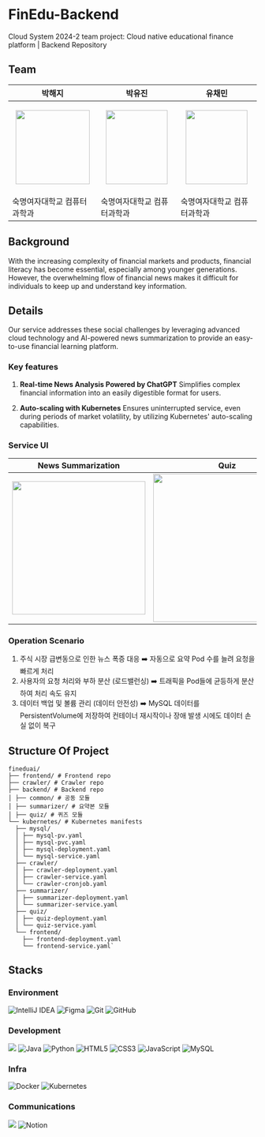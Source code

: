 # FinEdu-Backend
Cloud System 2024-2 team project: Cloud native educational finance platform | Backend Repository

## Team
| 박해지 | 박유진 | 유채민 |
| --- | --- | --- |
| <p align="center"><img src="https://i.postimg.cc/NFWsq98V/image.jpg" width="150" height="150"/></p>| <p align="center"><img src="https://i.postimg.cc/HkSMcHmL/img-character01.png" width="125" height="150"/></p> | <p align="center"><img src="https://i.postimg.cc/HkSMcHmL/img-character01.png" width="125" height="150"/></p> |
| 숙명여자대학교 컴퓨터과학과 | 숙명여자대학교 컴퓨터과학과 | 숙명여자대학교 컴퓨터과학과 |

## Background
With the increasing complexity of financial markets and products, financial literacy has become essential, especially among younger generations. However, the overwhelming flow of financial news makes it difficult for individuals to keep up and understand key information.

## Details
Our service addresses these social challenges by leveraging advanced cloud technology and AI-powered news summarization to provide an easy-to-use financial learning platform. 

### Key features
1. **Real-time News Analysis Powered by ChatGPT**
   Simplifies complex financial information into an easily digestible format for users.

3. **Auto-scaling with Kubernetes**
   Ensures uninterrupted service, even during periods of market volatility, by utilizing Kubernetes' auto-scaling capabilities.

### Service UI
| News Summarization | Quiz | 
| --- | --- | 
| <img src="https://i.postimg.cc/sxxJ7py8/2025-03-22-5-28-10.png" width="270"/> | <img src="https://i.postimg.cc/P5yz33xc/Kakao-Talk-Photo-2025-03-22-17-30-59.png" width="300"/> | 


### Operation Scenario
1. 주식 시장 급변동으로 인한 뉴스 폭증 대응 ➡️ 자동으로 요약 Pod 수를 늘려 요청을 빠르게 처리
2. 사용자의 요청 처리와 부하 분산 (로드밸런싱) ➡️ 트래픽을 Pod들에 균등하게 분산하여 처리 속도 유지
3. 데이터 백업 및 볼륨 관리 (데이터 안전성) ➡️ MySQL 데이터를 PersistentVolume에 저장하여 컨테이너 재시작이나 장애 발생 시에도 데이터 손실 없이 복구

## Structure Of Project
```
fineduai/ 
├── frontend/ # Frontend repo 
├── crawler/ # Crawler repo 
├── backend/ # Backend repo 
│ ├── common/ # 공동 모듈
│ ├── summarizer/ # 요약본 모듈
│ ├── quiz/ # 퀴즈 모듈
└── kubernetes/ # Kubernetes manifests 
  ├── mysql/ 
  │ ├── mysql-pv.yaml 
  │ ├── mysql-pvc.yaml 
  │ ├── mysql-deployment.yaml 
  │ └── mysql-service.yaml 
  ├── crawler/ 
  │ ├── crawler-deployment.yaml 
  │ ├── crawler-service.yaml 
  │ └── crawler-cronjob.yaml 
  ├── summarizer/ 
  │ ├── summarizer-deployment.yaml 
  │ └── summarizer-service.yaml 
  ├── quiz/ 
  │ ├── quiz-deployment.yaml 
  │ └── quiz-service.yaml 
  └── frontend/ 
    ├── frontend-deployment.yaml 
    └── frontend-service.yaml`
```

## Stacks
### Environment
![IntelliJ IDEA](https://img.shields.io/badge/IntelliJIDEA-000000.svg?style=for-the-badge&logo=intellij-idea&logoColor=white)
![Figma](https://img.shields.io/badge/figma-%23F24E1E.svg?style=for-the-badge&logo=figma&logoColor=white)
![Git](https://img.shields.io/badge/git-%23F05033.svg?style=for-the-badge&logo=git&logoColor=white)
![GitHub](https://img.shields.io/badge/github-%23121011.svg?style=for-the-badge&logo=github&logoColor=white)

### Development
<img src=https://camo.githubusercontent.com/c5c6f5ba41163a05ef0c9aa47053749f7b2da2edaa4df9002af8345adcf8a9f0/68747470733a2f2f696d672e736869656c64732e696f2f62616467652f737072696e67626f6f742d3644423333463f7374796c653d666f722d7468652d6261646765266c6f676f3d737072696e67626f6f74266c6f676f436f6c6f723d7768697465> ![Java](https://img.shields.io/badge/java-%23ED8B00.svg?style=for-the-badge&logo=openjdk&logoColor=white)
![Python](https://img.shields.io/badge/python-3670A0?style=for-the-badge&logo=python&logoColor=ffdd54)
![HTML5](https://img.shields.io/badge/html5-%23E34F26.svg?style=for-the-badge&logo=html5&logoColor=white)
![CSS3](https://img.shields.io/badge/css3-%231572B6.svg?style=for-the-badge&logo=css3&logoColor=white)
![JavaScript](https://img.shields.io/badge/javascript-%23323330.svg?style=for-the-badge&logo=javascript&logoColor=%23F7DF1E)
![MySQL](https://img.shields.io/badge/mysql-4479A1.svg?style=for-the-badge&logo=mysql&logoColor=white)

### Infra
![Docker](https://img.shields.io/badge/docker-%230db7ed.svg?style=for-the-badge&logo=docker&logoColor=white)
![Kubernetes](https://img.shields.io/badge/kubernetes-%23326ce5.svg?style=for-the-badge&logo=kubernetes&logoColor=white)

### Communications
<img src="https://camo.githubusercontent.com/9a590df5c8f036b6e902a198e3fcc4309216fcdb58967888f250d92ace816c02/68747470733a2f2f696d672e736869656c64732e696f2f62616467652f476f6f676c654d6565742d3030383937423f7374796c653d666f722d7468652d6261646765266c6f676f3d476f6f676c652532304d656574266c6f676f436f6c6f723d7768697465"/> ![Notion](https://img.shields.io/badge/Notion-%23000000.svg?style=for-the-badge&logo=notion&logoColor=white)
